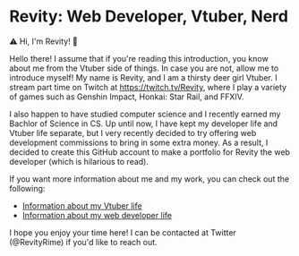 # Revity: Web Developer, Vtuber, Nerd

⚠️ Hi, I'm Revity! 🦌

Hello there! I assume that if you're reading this introduction, you know about me from the Vtuber side of things. In case you are not, allow me to introduce myself!
My name is Revity, and I am a thirsty deer girl Vtuber. I stream part time on Twitch at https://twitch.tv/Revity, where I play a variety of games
such as Genshin Impact, Honkai: Star Rail, and FFXIV.

I also happen to have studied computer science and I recently earned my Bachlor of Science in CS. Up until now, I have kept my developer life and Vtuber life separate,
but I very recently decided to try offering web development commissions to bring in some extra money. As a result, I decided to create this GitHub account to make a portfolio for
Revity the web developer (which is hilarious to read).

If you want more information about me and my work, you can check out the following:
- [Information about my Vtuber life](https://revity.carrd.co)
- [Information about my web developer life](https://revity-dev.carrd.co)

I hope you enjoy your time here! I can be contacted at Twitter (@RevityRime) if you'd like to reach out.

<!---
RevityVT/RevityVT is a ✨ special ✨ repository because its `README.md` (this file) appears on your GitHub profile.
You can click the Preview link to take a look at your changes.
--->
